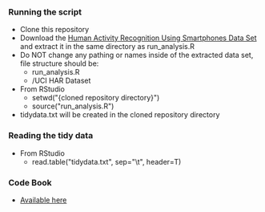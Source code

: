 ### Running the script
* Clone this repository
* Download the [Human Activity Recognition Using Smartphones Data Set](http://archive.ics.uci.edu/ml/datasets/Human+Activity+Recognition+Using+Smartphones) and extract it in the same directory
as run_analysis.R
* Do NOT change any pathing or names inside of the extracted data set, file structure should be:
     + run_analysis.R
     + /UCI HAR Dataset
* From RStudio 
     + setwd("{cloned repository directory}")
     + source("run_analysis.R")
* tidydata.txt will be created in the cloned repository directory

### Reading the tidy data
* From RStudio
     + read.table("tidydata.txt", sep="\t", header=T)

### Code Book
* [Available here](https://github.com/justindlea/getcleandataproject/blob/master/CodeBook.md)